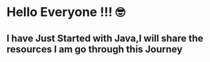 # Hello Everyone !!! 🤓

## I have Just Started with Java,I  will share the resources I am go through this Journey
